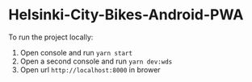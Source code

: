 # Helsinki-City-Bikes-Android-PWA

To run the project locally:
1) Open console and run `yarn start`
2) Open a second console and run `yarn dev:wds`
3) Open url `http://localhost:8000` in brower
